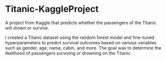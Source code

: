 # Titanic-KaggleProject
A project from Kaggle that predicts whether the passengers of the Titanic will drown or survive.

I created a Titanic dataset using the random forest model and fine-tuned hyperparameters to predict survival outcomes based on various variables such as gender, age, name, cabin, and more. The goal was to determine the likelihood of passengers surviving or drowning on the Titanic.
